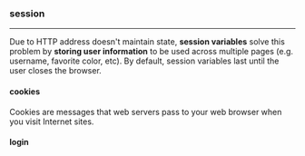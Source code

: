 ### session
---

Due to HTTP address doesn't maintain state, **session variables** solve this problem by **storing user information** to be used across multiple pages (e.g. username, favorite color, etc). By default, session variables last until the user closes the browser.


#### cookies
Cookies are messages that web servers pass to your web browser when you visit Internet sites.


#### login
